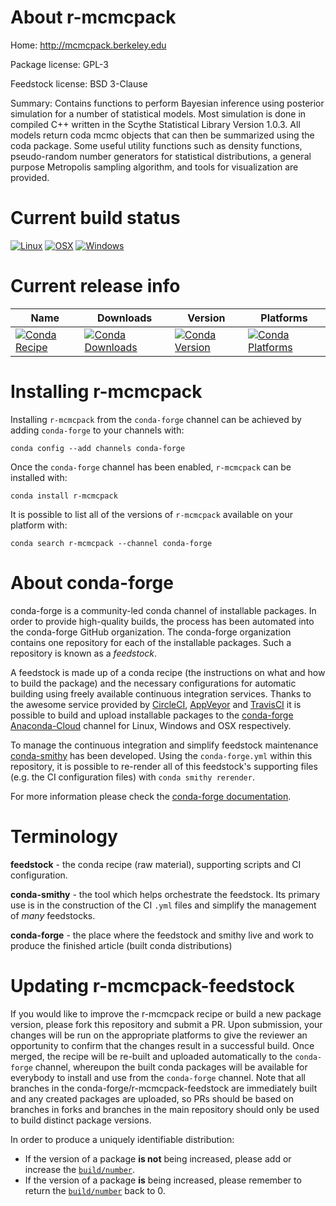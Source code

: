 About r-mcmcpack
================

Home: http://mcmcpack.berkeley.edu

Package license: GPL-3

Feedstock license: BSD 3-Clause

Summary: Contains functions to perform Bayesian inference using posterior simulation for a number of statistical models. Most simulation is done in compiled C++ written in the Scythe Statistical Library Version 1.0.3. All models return coda mcmc objects that can then be summarized using the coda package. Some useful utility functions such as density functions, pseudo-random number generators for statistical distributions, a general purpose Metropolis sampling algorithm, and tools for visualization are provided.



Current build status
====================

[![Linux](https://img.shields.io/circleci/project/github/conda-forge/r-mcmcpack-feedstock/master.svg?label=Linux)](https://circleci.com/gh/conda-forge/r-mcmcpack-feedstock)
[![OSX](https://img.shields.io/travis/conda-forge/r-mcmcpack-feedstock/master.svg?label=macOS)](https://travis-ci.org/conda-forge/r-mcmcpack-feedstock)
[![Windows](https://img.shields.io/appveyor/ci/conda-forge/r-mcmcpack-feedstock/master.svg?label=Windows)](https://ci.appveyor.com/project/conda-forge/r-mcmcpack-feedstock/branch/master)

Current release info
====================

| Name | Downloads | Version | Platforms |
| --- | --- | --- | --- |
| [![Conda Recipe](https://img.shields.io/badge/recipe-r--mcmcpack-green.svg)](https://anaconda.org/conda-forge/r-mcmcpack) | [![Conda Downloads](https://img.shields.io/conda/dn/conda-forge/r-mcmcpack.svg)](https://anaconda.org/conda-forge/r-mcmcpack) | [![Conda Version](https://img.shields.io/conda/vn/conda-forge/r-mcmcpack.svg)](https://anaconda.org/conda-forge/r-mcmcpack) | [![Conda Platforms](https://img.shields.io/conda/pn/conda-forge/r-mcmcpack.svg)](https://anaconda.org/conda-forge/r-mcmcpack) |

Installing r-mcmcpack
=====================

Installing `r-mcmcpack` from the `conda-forge` channel can be achieved by adding `conda-forge` to your channels with:

```
conda config --add channels conda-forge
```

Once the `conda-forge` channel has been enabled, `r-mcmcpack` can be installed with:

```
conda install r-mcmcpack
```

It is possible to list all of the versions of `r-mcmcpack` available on your platform with:

```
conda search r-mcmcpack --channel conda-forge
```


About conda-forge
=================

conda-forge is a community-led conda channel of installable packages.
In order to provide high-quality builds, the process has been automated into the
conda-forge GitHub organization. The conda-forge organization contains one repository
for each of the installable packages. Such a repository is known as a *feedstock*.

A feedstock is made up of a conda recipe (the instructions on what and how to build
the package) and the necessary configurations for automatic building using freely
available continuous integration services. Thanks to the awesome service provided by
[CircleCI](https://circleci.com/), [AppVeyor](https://www.appveyor.com/)
and [TravisCI](https://travis-ci.org/) it is possible to build and upload installable
packages to the [conda-forge](https://anaconda.org/conda-forge)
[Anaconda-Cloud](https://anaconda.org/) channel for Linux, Windows and OSX respectively.

To manage the continuous integration and simplify feedstock maintenance
[conda-smithy](https://github.com/conda-forge/conda-smithy) has been developed.
Using the ``conda-forge.yml`` within this repository, it is possible to re-render all of
this feedstock's supporting files (e.g. the CI configuration files) with ``conda smithy rerender``.

For more information please check the [conda-forge documentation](https://conda-forge.org/docs/).

Terminology
===========

**feedstock** - the conda recipe (raw material), supporting scripts and CI configuration.

**conda-smithy** - the tool which helps orchestrate the feedstock.
                   Its primary use is in the construction of the CI ``.yml`` files
                   and simplify the management of *many* feedstocks.

**conda-forge** - the place where the feedstock and smithy live and work to
                  produce the finished article (built conda distributions)


Updating r-mcmcpack-feedstock
=============================

If you would like to improve the r-mcmcpack recipe or build a new
package version, please fork this repository and submit a PR. Upon submission,
your changes will be run on the appropriate platforms to give the reviewer an
opportunity to confirm that the changes result in a successful build. Once
merged, the recipe will be re-built and uploaded automatically to the
`conda-forge` channel, whereupon the built conda packages will be available for
everybody to install and use from the `conda-forge` channel.
Note that all branches in the conda-forge/r-mcmcpack-feedstock are
immediately built and any created packages are uploaded, so PRs should be based
on branches in forks and branches in the main repository should only be used to
build distinct package versions.

In order to produce a uniquely identifiable distribution:
 * If the version of a package **is not** being increased, please add or increase
   the [``build/number``](https://conda.io/docs/user-guide/tasks/build-packages/define-metadata.html#build-number-and-string).
 * If the version of a package **is** being increased, please remember to return
   the [``build/number``](https://conda.io/docs/user-guide/tasks/build-packages/define-metadata.html#build-number-and-string)
   back to 0.
